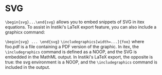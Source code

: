 # SVG

`\begin{svg}...\end{svg}` allows you to embed snippets of SVG in itex equations. To assist in Instiki's LaTeX export feature, you can also include a graphicx command:

`\begin{svg} ... \end{svg}`
`\includegraphics[width=...]{foo}`
where foo.pdf is a file containing a PDF version of the graphic. In itex, the `\includegraphics` command is defined as a NOOP, and the SVG is embedded in the MathML output. In Instiki's LaTeX export, the opposite is true: the svg environment is a NOOP, and the `\includegraphics` command is included in the output.
